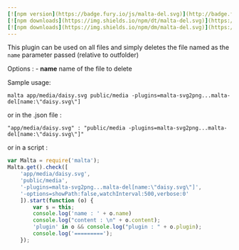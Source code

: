 ```yaml
---
[![npm version](https://badge.fury.io/js/malta-del.svg)](http://badge.fury.io/js/malta-del)
[![npm downloads](https://img.shields.io/npm/dt/malta-del.svg)](https://npmjs.org/package/malta-del)
[![npm downloads](https://img.shields.io/npm/dm/malta-del.svg)](https://npmjs.org/package/malta-del)  
---  
```


This plugin can be used on all files and simply deletes the file named as the `name` parameter passed (relative to outfolder) 

Options : 
    - **name** name of the file to delete

Sample usage:  
```
malta app/media/daisy.svg public/media -plugins=malta-svg2png...malta-del[name:\"daisy.svg\"]
```
or in the .json file :
```
"app/media/daisy.svg" : "public/media -plugins=malta-svg2png...malta-del[name:\"daisy.svg\"]"
```
or in a script : 
``` js
var Malta = require('malta');
Malta.get().check([
    'app/media/daisy.svg',
    'public/media',
    '-plugins=malta-svg2png...malta-del[name:\"daisy.svg\"]',
    '-options=showPath:false,watchInterval:500,verbose:0'
    ]).start(function (o) {
        var s = this;
        console.log('name : ' + o.name)
        console.log("content : \n" + o.content);
        'plugin' in o && console.log("plugin : " + o.plugin);
        console.log('=========');
    });
```